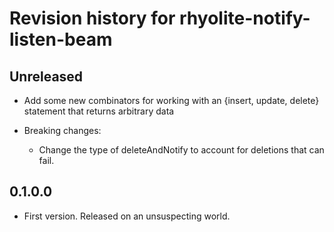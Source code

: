 # Revision history for rhyolite-notify-listen-beam

## Unreleased

* Add some new combinators for working with an {insert, update, delete} statement that returns arbitrary data

* Breaking changes:
  * Change the type of deleteAndNotify to account for deletions that can fail.

## 0.1.0.0

* First version. Released on an unsuspecting world.
